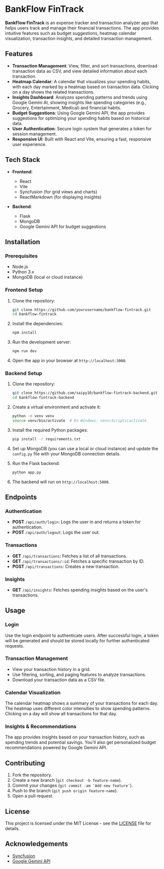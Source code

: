 
# BankFlow FinTrack

**BankFlow FinTrack** is an expense tracker and transaction analyzer app that helps users track and manage their financial transactions. The app provides intuitive features such as budget suggestions, heatmap calendar visualization, transaction insights, and detailed transaction management.

## Features

- **Transaction Management**: View, filter, and sort transactions, download transaction data as CSV, and view detailed information about each transaction.
- **Heatmap Calendar**: A calendar that visualizes your spending habits, with each day marked by a heatmap based on transaction data. Clicking on a day shows the related transactions.
- **Insights Dashboard**: Analyzes spending patterns and trends using Google Gemini AI, showing insights like spending categories (e.g., Grocery, Entertainment, Medical) and financial habits.
- **Budget Suggestions**: Using Google Gemini API, the app provides suggestions for optimizing your spending habits based on historical data.
- **User Authentication**: Secure login system that generates a token for session management.
- **Responsive UI**: Built with React and Vite, ensuring a fast, responsive user experience.
  
## Tech Stack

- **Frontend**:
  - React
  - Vite
  - Syncfusion (for grid views and charts)
  - ReactMarkdown (for displaying insights)

- **Backend**:
  - Flask
  - MongoDB
  - Google Gemini API for budget suggestions

## Installation

### Prerequisites

- Node.js
- Python 3.x
- MongoDB (local or cloud instance)

### Frontend Setup

1. Clone the repository:

   ```bash
   git clone https://github.com/yourusername/bankflow-fintrack.git
   cd bankflow-fintrack
   ```

2. Install the dependencies:

   ```bash
   npm install
   ```

3. Run the development server:

   ```bash
   npm run dev
   ```

4. Open the app in your browser at `http://localhost:3000`.

### Backend Setup

1. Clone the repository:

   ```bash
   git clone https://github.com/saipy10/bankflow-fintrack-backend.git
   cd bankflow-fintrack-backend
   ```

2. Create a virtual environment and activate it:

   ```bash
   python -m venv venv
   source venv/bin/activate  # On Windows: venv\Scripts\activate
   ```

3. Install the required Python packages:

   ```bash
   pip install -r requirements.txt
   ```

4. Set up MongoDB (you can use a local or cloud instance) and update the `config.py` file with your MongoDB connection details.

5. Run the Flask backend:

   ```bash
   python app.py
   ```

6. The backend will run on `http://localhost:5000`.

## Endpoints

### Authentication

- **POST** `/api/auth/login`: Logs the user in and returns a token for authentication.
- **POST** `/api/auth/logout`: Logs the user out.

### Transactions

- **GET** `/api/transactions`: Fetches a list of all transactions.
- **GET** `/api/transactions/:id`: Fetches a specific transaction by ID.
- **POST** `/api/transactions`: Creates a new transaction.

### Insights

- **GET** `/api/insights`: Fetches spending insights based on the user's transactions.

## Usage

### Login

Use the login endpoint to authenticate users. After successful login, a token will be generated and should be stored locally for further authenticated requests.

### Transaction Management

- View your transaction history in a grid.
- Use filtering, sorting, and paging features to analyze transactions.
- Download your transaction data as a CSV file.

### Calendar Visualization

The calendar heatmap shows a summary of your transactions for each day. The heatmap uses different color intensities to show spending patterns. Clicking on a day will show all transactions for that day.

### Insights & Recommendations

The app provides insights based on your transaction history, such as spending trends and potential savings. You'll also get personalized budget recommendations powered by Google Gemini API.

## Contributing

1. Fork the repository.
2. Create a new branch (`git checkout -b feature-name`).
3. Commit your changes (`git commit -am 'Add new feature'`).
4. Push to the branch (`git push origin feature-name`).
5. Open a pull request.

## License

This project is licensed under the MIT License - see the [LICENSE](LICENSE) file for details.

## Acknowledgements

- [Syncfusion](https://www.syncfusion.com/)
- [Google Gemini API](https://developers.google.com/gemini)

